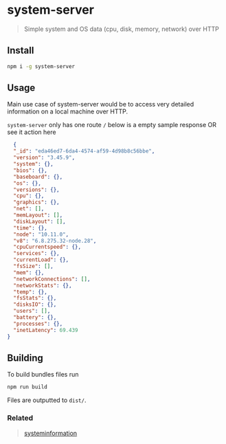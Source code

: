 # system-server

> Simple system and OS  data (cpu, disk, memory, network) over HTTP
## Install

```bash
npm i -g system-server
```
## Usage
Main use case of system-server would be to access very detailed information on a local machine over HTTP.

`system-server` only has one route `/` below is a empty sample response OR see it action here

```json
  {
  "_id": "eda46ed7-6da4-4574-af59-4d98b8c56bbe",
  "version": "3.45.9",
  "system": {},
  "bios": {},
  "baseboard": {},
  "os": {},
  "versions": {},
  "cpu": {},
  "graphics": {},
  "net": [],
  "memLayout": [],
  "diskLayout": [],
  "time": {},
  "node": "10.11.0",
  "v8": "6.8.275.32-node.28",
  "cpuCurrentspeed": {},
  "services": {},
  "currentLoad": {},
  "fsSize": [],
  "mem": {},
  "networkConnections": [],
  "networkStats": {},
  "temp": {},
  "fsStats": {},
  "disksIO": {},
  "users": [],
  "battery": {},
  "processes": {},
  "inetLatency": 69.439
}  
```


## Building
To build bundles files run
```javascript
npm run build
```
Files are outputted to `dist/`.

### Related

>[systeminformation](https://www.npmjs.com/package/systeminformation)